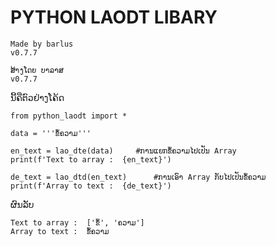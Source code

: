 # PYTHON LAODT LIBARY

``` Made by barlus ```  
``` v0.7.7 ```  
  
``` ສ້າງໂດຍ ບາລາສ ```  
``` v0.7.7 ```
  
ນີ້ຄືຕົວຢ່າງໂຄ້ດ
```
from python_laodt import *

data = '''ຂໍ້ຄວາມ'''

en_text = lao_dte(data)     #ການແຍກຂໍ້ຄວາມໄປເປັນ Array
print(f'Text to array :  {en_text}')

de_text = lao_dtd(en_text)      #ການເອົາ Array ກັບໄປເປັນຂໍ້ຄວາມ
print(f'Array to text :  {de_text}')
```
  
ຜົນລັບ
```
Text to array :  ['ຂໍ້', 'ຄວາມ']
Array to text :  ຂໍ້ຄວາມ
```